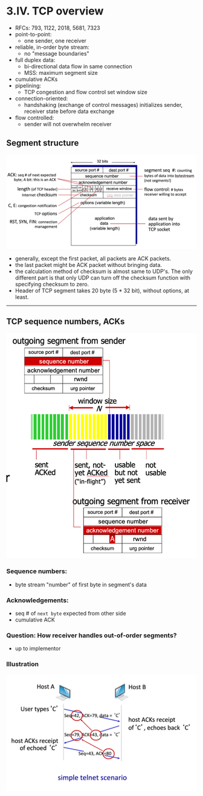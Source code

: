 # 3.IV. TCP overview

* RFCs: 793, 1122, 2018, 5681, 7323
* point-to-point:
    * one sender, one receiver
* reliable, in-order byte stream:
    * no "message boundaries"
* full duplex data:
    * bi-directional data flow in same connection
    * MSS: maximum segment size
* cumulative ACKs
* pipelining:
    * TCP congestion and flow control set window size
* connection-oriented:
    * handshaking (exchange of control messages) initializes sender, receiver state before data exchange
* flow controlled:
    * sender will not overwhelm receiver

## Segment structure

<img src="imgs/TCP_segment_structure2.png">

* generally, except the first packet, all packets are ACK packets.
* the last packet might be ACK packet without bringing data.
* the calculation method of checksum is almost same to UDP's. The only different part is that only UDP can turn off the checksum function with specifying checksum to zero.
* Header of TCP segment takes 20 byte (5 * 32 bit), without options, at least.

---
## TCP sequence numbers, ACKs

<img src="imgs/TCP_seq_numbers.png">

### Sequence numbers:
* byte stream "number" of first byte in segment's data

### Acknowledgements:
* seq # of `next byte` expected from other side
* cumulative ACK

### Question: How receiver handles out-of-order segments?
* up to implementor

### Illustration

<img src="imgs/TCP_illustration.png">